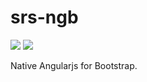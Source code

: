 # srs-ngb

![](http://ossrs.net:8000/gif/v1/sls.gif?site=github.com&path=/srs/console)
[![](https://cloud.githubusercontent.com/assets/2777660/22814959/c51cbe72-ef92-11e6-81cc-32b657b285d5.png)](https://github.com/ossrs/srs/wiki/v1_CN_Contact#wechat)

Native Angularjs for Bootstrap.
